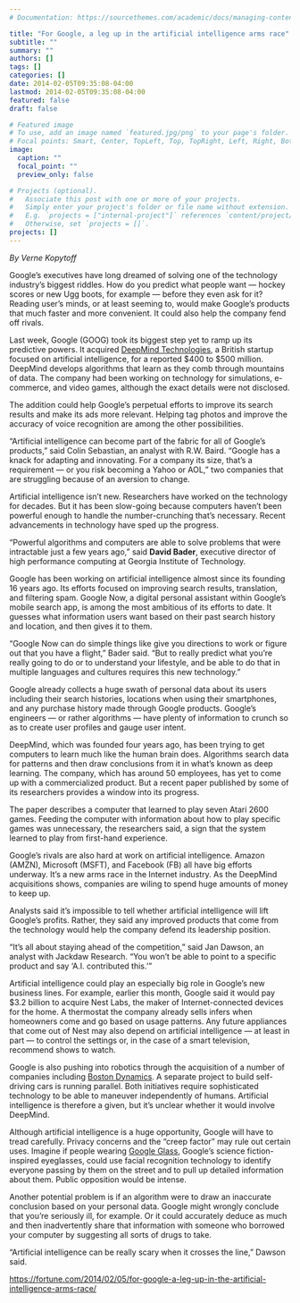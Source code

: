 ```yaml
---
# Documentation: https://sourcethemes.com/academic/docs/managing-content/

title: "For Google, a leg up in the artificial intelligence arms race"
subtitle: ""
summary: ""
authors: []
tags: []
categories: []
date: 2014-02-05T09:35:08-04:00
lastmod: 2014-02-05T09:35:08-04:00
featured: false
draft: false

# Featured image
# To use, add an image named `featured.jpg/png` to your page's folder.
# Focal points: Smart, Center, TopLeft, Top, TopRight, Left, Right, BottomLeft, Bottom, BottomRight.
image:
  caption: ""
  focal_point: ""
  preview_only: false

# Projects (optional).
#   Associate this post with one or more of your projects.
#   Simply enter your project's folder or file name without extension.
#   E.g. `projects = ["internal-project"]` references `content/project/deep-learning/index.md`.
#   Otherwise, set `projects = []`.
projects: []
---
```


*By Verne Kopytoff*

Google’s executives have long dreamed of solving one of the technology industry’s biggest riddles. How do you predict what people want — hockey scores or new Ugg boots, for example — before they even ask for it? Reading user’s minds, or at least seeming to, would make Google’s products that much faster and more convenient. It could also help the company fend off rivals.

Last week, Google (GOOG) took its biggest step yet to ramp up its predictive powers. It acquired [DeepMind Technologies](https://money.cnn.com/2014/01/27/technology/google-deepmind/index.html), a British startup focused on artificial intelligence, for a reported $400 to $500 million. DeepMind develops algorithms that learn as they comb through mountains of data. The company had been working on technology for simulations, e-commerce, and video games, although the exact details were not disclosed.

The addition could help Google’s perpetual efforts to improve its search results and make its ads more relevant. Helping tag photos and improve the accuracy of voice recognition are among the other possibilities.

“Artificial intelligence can become part of the fabric for all of Google’s products,” said Colin Sebastian, an analyst with R.W. Baird. “Google has a knack for adapting and innovating. For a company its size, that’s a requirement — or you risk becoming a Yahoo or AOL,” two companies that are struggling because of an aversion to change.

Artificial intelligence isn’t new. Researchers have worked on the technology for decades. But it has been slow-going because computers haven’t been powerful enough to handle the number-crunching that’s necessary. Recent advancements in technology have sped up the progress.

“Powerful algorithms and computers are able to solve problems that were intractable just a few years ago,” said **David Bader**, executive director of high performance computing at Georgia Institute of Technology.

Google has been working on artificial intelligence almost since its founding 16 years ago. Its efforts focused on improving search results, translation, and filtering spam. Google Now, a digital personal assistant within Google’s mobile search app, is among the most ambitious of its efforts to date. It guesses what information users want based on their past search history and location, and then gives it to them.

“Google Now can do simple things like give you directions to work or figure out that you have a flight,” Bader said. “But to really predict what you’re really going to do or to understand your lifestyle, and be able to do that in multiple languages and cultures requires this new technology.”

Google already collects a huge swath of personal data about its users including their search histories, locations when using their smartphones, and any purchase history made through Google products. Google’s engineers — or rather algorithms — have plenty of information to crunch so as to create user profiles and gauge user intent.

DeepMind, which was founded four years ago, has been trying to get computers to learn much like the human brain does. Algorithms search data for patterns and then draw conclusions from it in what’s known as deep learning. The company, which has around 50 employees, has yet to come up with a commercialized product. But a recent paper published by some of its researchers provides a window into its progress.

The paper describes a computer that learned to play seven Atari 2600 games. Feeding the computer with information about how to play specific games was unnecessary, the researchers said, a sign that the system learned to play from first-hand experience.

Google’s rivals are also hard at work on artificial intelligence. Amazon (AMZN), Microsoft (MSFT), and Facebook (FB) all have big efforts underway. It’s a new arms race in the Internet industry. As the DeepMind acquisitions shows, companies are wiling to spend huge amounts of money to keep up.

Analysts said it’s impossible to tell whether artificial intelligence will lift Google’s profits. Rather, they said any improved products that come from the technology would help the company defend its leadership position.

“It’s all about staying ahead of the competition,” said Jan Dawson, an analyst with Jackdaw Research. “You won’t be able to point to a specific product and say ‘A.I. contributed this.’”

Artificial intelligence could play an especially big role in Google’s new business lines. For example, earlier this month, Google said it would pay $3.2 billion to acquire Nest Labs, the maker of Internet-connected devices for the home. A thermostat the company already sells infers when homeowners come and go based on usage patterns. Any future appliances that come out of Nest may also depend on artificial intelligence — at least in part — to control the settings or, in the case of a smart television, recommend shows to watch.

Google is also pushing into robotics through the acquisition of a number of companies including [Boston Dynamics](https://money.cnn.com/2013/12/16/technology/google-boston-dynamics-robots/index.html). A separate project to build self-driving cars is running parallel. Both initiatives require sophisticated technology to be able to maneuver independently of humans. Artificial intelligence is therefore a given, but it’s unclear whether it would involve DeepMind.

Although artificial intelligence is a huge opportunity, Google will have to tread carefully. Privacy concerns and the “creep factor” may rule out certain uses. Imagine if people wearing [Google Glass](https://money.cnn.com/video/technology/2014/01/28/t-new-google-glasses.cnnmoney), Google’s science fiction-inspired eyeglasses, could use facial recognition technology to identify everyone passing by them on the street and to pull up detailed information about them. Public opposition would be intense.

Another potential problem is if an algorithm were to draw an inaccurate conclusion based on your personal data. Google might wrongly conclude that you’re seriously ill, for example. Or it could accurately deduce as much and then inadvertently share that information with someone who borrowed your computer by suggesting all sorts of drugs to take.

“Artificial intelligence can be really scary when it crosses the line,” Dawson said.


https://fortune.com/2014/02/05/for-google-a-leg-up-in-the-artificial-intelligence-arms-race/
